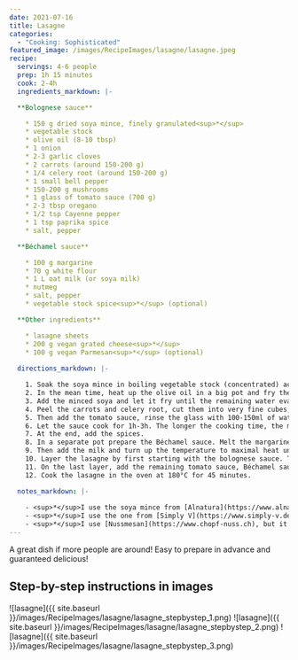 ```yaml
---
date: 2021-07-16
title: Lasagne
categories:
  - "Cooking: Sophisticated"
featured_image: /images/RecipeImages/lasagne/lasagne.jpeg
recipe:
  servings: 4-6 people
  prep: 1h 15 minutes
  cook: 2-4h
  ingredients_markdown: |-

  **Bolognese sauce**

    * 150 g dried soya mince, finely granulated<sup>*</sup>
    * vegetable stock
    * olive oil (8-10 tbsp)
    * 1 onion
    * 2-3 garlic cloves
    * 2 carrots (around 150-200 g)
    * 1/4 celery root (around 150-200 g)
    * 1 small bell pepper
    * 150-200 g mushrooms
    * 1 glass of tomato sauce (700 g)
    * 2-3 tbsp oregano
    * 1/2 tsp Cayenne pepper
    * 1 tsp paprika spice
    * salt, pepper

  **Béchamel sauce**

    * 100 g margarine
    * 70 g white flour
    * 1 L oat milk (or soya milk)
    * nutmeg
    * salt, pepper
    * vegetable stock spice<sup>*</sup> (optional)

  **Other ingredients**

    * lasagne sheets
    * 200 g vegan grated cheese<sup>*</sup>
    * 100 g vegan Parmesan<sup>*</sup> (optional)
  
  directions_markdown: |-

    1. Soak the soya mince in boiling vegetable stock (concentrated) according to the package instructions. When using the one from Alnatura, 400 mL of water is enough and the soaking time is 15 minutes. After the soaking, drain the minced soya.
    2. In the mean time, heat up the olive oil in a big pot and fry the chopped onion. Towards the end of the frying time add the finely chopped or pressed garlic. 
    3. Add the minced soya and let it fry until the remaining water evaporates and it becomes slightly crispy. 
    4. Peel the carrots and celery root, cut them into very fine cubes, and add them to the pot. Chop the bell pepper and mushrooms in small pieces as well and add them to the mixture. Let everything fry for a few minutes.
    5. Then add the tomato sauce, rinse the glass with 100-150ml of water and add it as well. Don't add too much water, otherwise the sauce becomes to watery. Even if it feels rather thick at the becoming, be aware that the vegetables release more water during cooking.
    6. Let the sauce cook for 1h-3h. The longer the cooking time, the more tasty the sauce.
    7. At the end, add the spices.
    8. In a separate pot prepare the Béchamel sauce. Melt the margarine at low temperatures, add the flour and whip everything into a homogeneous paste.
    9. Then add the milk and turn up the temperature to maximal heat until the milk boils. Continuously stir until it thickens, and then take it away from the heat. Add the spices. A lot of salt/vegetable stock spices might be necessary for the sauce to become tasty.
    10. Layer the lasagne by first starting with the bolognese sauce. Then, continue with a layer of sheets, followed by a good third of the Béchamel sauce, some grated cheese and half the parmesan. Cover the Béchamel sauce layer with sheets, add tomato sauce, sheets and another Béchamel-cheese layer covered again by sheets. 
    11. On the last layer, add the remaining tomato sauce, Béchamel sauce and cover generously with grated cheese.
    12. Cook the lasagne in the oven at 180°C for 45 minutes.

  notes_markdown: |-
    
    - <sup>*</sup>I use the soya mince from [Alnatura](https://www.alnatura.de/de-de/produkte/alle-produkte/konserven-fertiggerichte-und-tiefkuehl/tofu-und-soja/sojaschnetzel-fein-128484/) 
    - <sup>*</sup>I use the one from [Simply V](https://www.simply-v.de/en/simply-v-vegan-grated.html)
    - <sup>*</sup>I use [Nussmesan](https://www.chopf-nuss.ch), but it might only be available in Switzerland
---
```


A great dish if more people are around! Easy to prepare in advance and guaranteed delicious!

<h2>Step-by-step instructions in images</h2>

![lasagne]({{ site.baseurl }}/images/RecipeImages/lasagne/lasagne_stepbystep_1.png)
![lasagne]({{ site.baseurl }}/images/RecipeImages/lasagne/lasagne_stepbystep_2.png)
![lasagne]({{ site.baseurl }}/images/RecipeImages/lasagne/lasagne_stepbystep_3.png)